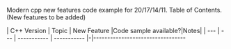 Modern cpp new features code example for 20/17/14/11.
Table of Contents. (New features to be added)


| C++ Version | Topic | New Feature |Code sample available?|Notes|
| --- | --- | ----------- | ----------- |-|---------------------------------
